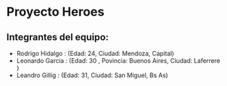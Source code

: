 # Proyecto Heroes

## Integrantes del equipo:
- Rodrigo Hidalgo : (Edad: 24, Ciudad: Mendoza, Capital)
- Leonardo Garcia : (Edad: 30 , Povincia: Buenos Aires, Ciudad: Laferrere )
- Leandro Gillig : (Edad: 31, Ciudad: San Miguel, Bs As)
